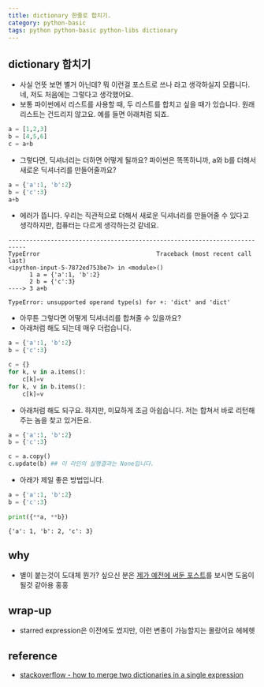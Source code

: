 ```yaml
---
title: dictionary 한줄로 합치기. 
category: python-basic
tags: python python-basic python-libs dictionary
---
```


## dictionary 합치기

- 사실 언뜻 보면 별거 아닌데? 뭐 이런걸 포스트로 쓰나 라고 생각하실지 모릅니다. 네, 저도 처음에는 그렇다고 생각했어요. 
- 보통 파이썬에서 리스트를 사용할 때, 두 리스트를 합치고 싶을 때가 있습니다. 원래 리스트는 건드리지 않고요. 예를 들면 아래처럼 되죠. 

```python
a = [1,2,3]
b = [4,5,6]
c = a+b
```

- 그렇다면, 딕셔너리는 더하면 어떻게 될까요? 파이썬은 똑똑하니까, a와 b를 더해서 새로운 딕셔너리를 만들어줄까요? 

```python
a = {'a':1, 'b':2}
b = {'c':3}
a+b
```

- 에러가 뜹니다. 우리는 직관적으로 더해서 새로운 딕셔너리를 만들어줄 수 있다고 생각하지만, 컴퓨터는 다르게 생각하는것 같네요. 

```plaintext
---------------------------------------------------------------------------
TypeError                                 Traceback (most recent call last)
<ipython-input-5-7872ed753be7> in <module>()
      1 a = {'a':1, 'b':2}
      2 b = {'c':3}
----> 3 a+b

TypeError: unsupported operand type(s) for +: 'dict' and 'dict'
```

- 아무튼 그렇다면 어떻게 딕셔너리를 합쳐줄 수 있을까요? 
- 아래처럼 해도 되는데 매우 더럽습니다. 

```python
a = {'a':1, 'b':2}
b = {'c':3}

c = {}
for k, v in a.items():
    c[k]=v
for k, v in b.items():
    c[k]=v
```

- 아래처럼 해도 되구요. 하지만, 미묘하게 조금 아쉽습니다. 저는 합쳐서 바로 리턴해주는 놈을 찾고 있거든요. 

```python
a = {'a':1, 'b':2}
b = {'c':3}

c = a.copy()
c.update(b) ## 이 라인의 실행결과는 None입니다. 
```

- 아래가 제일 좋은 방법입니다. 

```python
a = {'a':1, 'b':2}
b = {'c':3}
 
print({**a, **b})
```

```plaintext
{'a': 1, 'b': 2, 'c': 3}
```

## why 

- 별이 붙는것이 도대체 뭔가? 싶으신 분은 [제가 예전에 써둔 포스트](https://frhyme.github.io/python-basic/args_kwargs_python/)를 보시면 도움이 될것 같아용 홍홍

## wrap-up

- starred expression은 이전에도 썼지만, 이런 변종이 가능할지는 몰랐어요 헤헤헷

## reference 

- [stackoverflow - how to merge two dictionaries in a single expression](https://stackoverflow.com/questions/38987/how-to-merge-two-dictionaries-in-a-single-expression)
